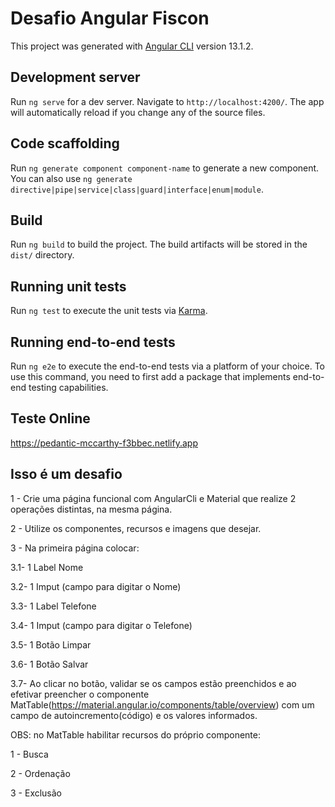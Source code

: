 # Desafio Angular Fiscon

This project was generated with [Angular CLI](https://github.com/angular/angular-cli) version 13.1.2.

## Development server

Run `ng serve` for a dev server. Navigate to `http://localhost:4200/`. The app will automatically reload if you change any of the source files.

## Code scaffolding

Run `ng generate component component-name` to generate a new component. You can also use `ng generate directive|pipe|service|class|guard|interface|enum|module`.

## Build

Run `ng build` to build the project. The build artifacts will be stored in the `dist/` directory.

## Running unit tests

Run `ng test` to execute the unit tests via [Karma](https://karma-runner.github.io).

## Running end-to-end tests

Run `ng e2e` to execute the end-to-end tests via a platform of your choice. To use this command, you need to first add a package that implements end-to-end testing capabilities.

## Teste Online

https://pedantic-mccarthy-f3bbec.netlify.app

## Isso é um desafio

1 - Crie uma página funcional com AngularCli e Material que realize 2 operações distintas, na mesma página.

2 - Utilize os componentes, recursos e imagens que desejar.

3 - Na primeira página colocar:

3.1- 1 Label Nome

3.2- 1 Imput (campo para digitar o Nome)

3.3- 1 Label Telefone

3.4- 1 Imput (campo para digitar o Telefone)

3.5- 1 Botão Limpar

3.6- 1 Botão Salvar

3.7- Ao clicar no botão, validar se os campos estão preenchidos e ao efetivar preencher o componente MatTable(https://material.angular.io/components/table/overview) com um campo de autoincremento(código) e os valores informados.

OBS: no MatTable habilitar recursos do próprio componente:

1 - Busca

2 - Ordenação

3 - Exclusão
